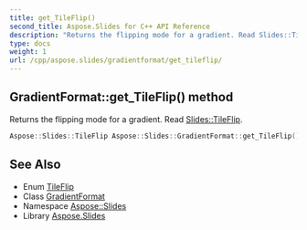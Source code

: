 ```yaml
---
title: get_TileFlip()
second_title: Aspose.Slides for C++ API Reference
description: "Returns the flipping mode for a gradient. Read Slides::TileFlip."
type: docs
weight: 1
url: /cpp/aspose.slides/gradientformat/get_tileflip/
---
```

## GradientFormat::get_TileFlip() method


Returns the flipping mode for a gradient. Read [Slides::TileFlip](../../tileflip/).

```cpp
Aspose::Slides::TileFlip Aspose::Slides::GradientFormat::get_TileFlip() override
```

## See Also

* Enum [TileFlip](../tileflip/)
* Class [GradientFormat](./)
* Namespace [Aspose::Slides](../)
* Library [Aspose.Slides](../../)